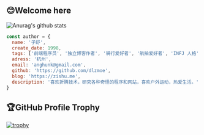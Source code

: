 ## 😊Welcome here

<img align="center" src="https://github-readme-stats-xcanwin.vercel.app/api?username=dlzmoe&show_icons=true&theme=algolia&hide=contribs,prs" alt="Anurag's github stats" />

```js
const author = {
  name: '子舒',
  create_date: 1998,
  tags: ['前端程序员', '独立博客作者', '骑行爱好者', '航拍爱好者', 'INFJ 人格'],
  adress: '杭州',
  email: 'anghunk@gmail.com',
  github: 'https://github.com/dlzmoe',
  blog: 'https://zishu.me',
  description: '喜欢折腾技术，研究各种奇怪的程序和网站，喜欢户外运动，热爱生活。'
}
```

## 🏆GitHub Profile Trophy

[![trophy](https://github-profile-trophy.vercel.app/?username=dlzmoe&row=1&margin-w=40)](https://github.com/ryo-ma/github-profile-trophy)
